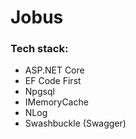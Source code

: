 # Jobus

### Tech stack:
* ASP.NET Core
* EF Code First
* Npgsql
* IMemoryCache
* NLog
* Swashbuckle (Swagger)
